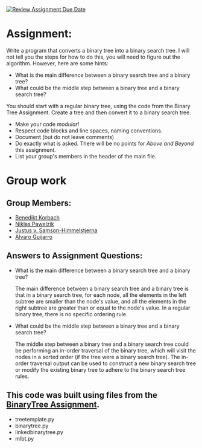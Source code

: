 [![Review Assignment Due Date](https://classroom.github.com/assets/deadline-readme-button-24ddc0f5d75046c5622901739e7c5dd533143b0c8e959d652212380cedb1ea36.svg)](https://classroom.github.com/a/L0P4fZaj)
# Assignment:

Write a program that converts a binary tree into a binary search tree. I will not tell you the steps for how to do this, you will need to figure out the algorithm. However, here are some hints:

* What is the main difference between a binary search tree and a binary tree?
* What could be the middle step between a binary tree and a binary search tree?

You should start with a regular binary tree, using the code from the Binary Tree Assignment. Create a tree and then convert it to a binary search tree.
* Make your code *modular*!
* Respect code blocks and line spaces, naming conventions.
* Document (but do not leave comments)
* Do exactly what is asked. There will be no points for *Above and Beyond* this assignment.
* List your group's members in the header of the main file.

# Group work

## Group Members:
* [Benedikt Korbach](https://github.com/benedikt-korbach)
* [Niklas Pawelzik](https://github.com/nikpaw)
* [Justus v. Samson-Himmelstjerna](https://github.com/jvsamson)
* [Alvaro Guijarro](https://github.com/Alvaroguijarro97)

## Answers to Assignment Questions:
* What is the main difference between a binary search tree and a binary tree?

  The main difference between a binary search tree and a binary tree is that in a binary search tree, for each node, all the elements in the left subtree are smaller than the node's value, and all the elements in the right subtree are greater than or equal to the node's value. In a regular binary tree, there is no specific ordering rule.

* What could be the middle step between a binary tree and a binary search tree?

  The middle step between a binary tree and a binary search tree could be performing an in-order traversal of the binary tree, which will visit the nodes in a sorted order (if the tree were a binary search tree). The in-order traversal output can be used to construct a new binary search tree or modify the existing binary tree to adhere to the binary search tree rules.

## This code was built using files from the [BinaryTree Assignment](https://github.com/hertie-data-science-lab/binarytreeassigment-Alvaroguijarro97).

  * treetemplate.py
  * binarytree.py
  * linkedbinarytree.py
  * mlbt.py
